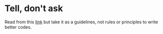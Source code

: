 # Tell, don't ask

Read from this [link](https://www.javacodegeeks.com/2015/11/tell-dont-ask.html) but take it as a guidelines, not rules or principles to write better codes.
